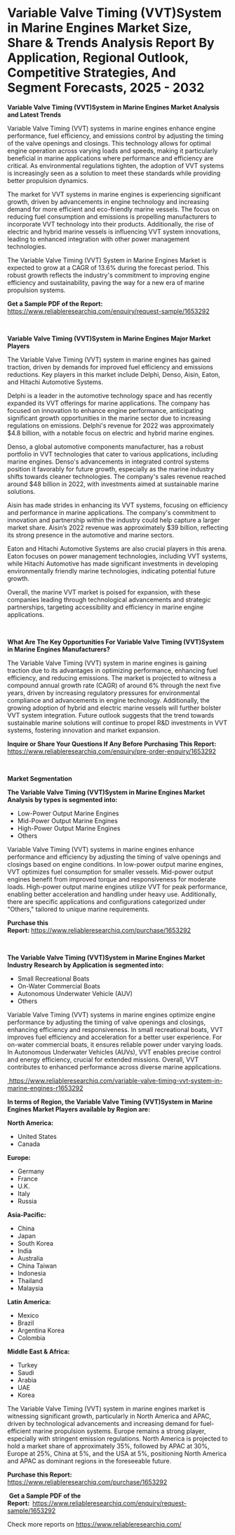 <p><h1>Variable Valve Timing (VVT)System in Marine Engines Market Size, Share & Trends Analysis Report By Application, Regional Outlook, Competitive Strategies, And Segment Forecasts, 2025 - 2032</h1></p><p><strong>Variable Valve Timing (VVT)System in Marine Engines Market Analysis and Latest Trends</strong></p>
<p><p>Variable Valve Timing (VVT) systems in marine engines enhance engine performance, fuel efficiency, and emissions control by adjusting the timing of the valve openings and closings. This technology allows for optimal engine operation across varying loads and speeds, making it particularly beneficial in marine applications where performance and efficiency are critical. As environmental regulations tighten, the adoption of VVT systems is increasingly seen as a solution to meet these standards while providing better propulsion dynamics.</p><p>The market for VVT systems in marine engines is experiencing significant growth, driven by advancements in engine technology and increasing demand for more efficient and eco-friendly marine vessels. The focus on reducing fuel consumption and emissions is propelling manufacturers to incorporate VVT technology into their products. Additionally, the rise of electric and hybrid marine vessels is influencing VVT system innovations, leading to enhanced integration with other power management technologies.</p><p>The Variable Valve Timing (VVT) System in Marine Engines Market is expected to grow at a CAGR of 13.6% during the forecast period. This robust growth reflects the industry's commitment to improving engine efficiency and sustainability, paving the way for a new era of marine propulsion systems.</p></p>
<p><strong>Get a Sample PDF of the Report:&nbsp;</strong> <a href="https://www.reliableresearchiq.com/enquiry/request-sample/1653292?utm_campaign=3006&utm_medium=2&utm_source=Github&utm_content=ia&utm_term=11042025&utm_id=variable-valve-timing-vvtsystem-in-marine-engines">https://www.reliableresearchiq.com/enquiry/request-sample/1653292</a></p>
<p>&nbsp;</p>
<p><strong>Variable Valve Timing (VVT)System in Marine Engines Major Market Players</strong></p>
<p><p>The Variable Valve Timing (VVT) system in marine engines has gained traction, driven by demands for improved fuel efficiency and emissions reductions. Key players in this market include Delphi, Denso, Aisin, Eaton, and Hitachi Automotive Systems.</p><p>Delphi is a leader in the automotive technology space and has recently expanded its VVT offerings for marine applications. The company has focused on innovation to enhance engine performance, anticipating significant growth opportunities in the marine sector due to increasing regulations on emissions. Delphi's revenue for 2022 was approximately $4.8 billion, with a notable focus on electric and hybrid marine engines.</p><p>Denso, a global automotive components manufacturer, has a robust portfolio in VVT technologies that cater to various applications, including marine engines. Denso's advancements in integrated control systems position it favorably for future growth, especially as the marine industry shifts towards cleaner technologies. The company's sales revenue reached around $48 billion in 2022, with investments aimed at sustainable marine solutions.</p><p>Aisin has made strides in enhancing its VVT systems, focusing on efficiency and performance in marine applications. The company's commitment to innovation and partnership within the industry could help capture a larger market share. Aisin’s 2022 revenue was approximately $39 billion, reflecting its strong presence in the automotive and marine sectors.</p><p>Eaton and Hitachi Automotive Systems are also crucial players in this arena. Eaton focuses on power management technologies, including VVT systems, while Hitachi Automotive has made significant investments in developing environmentally friendly marine technologies, indicating potential future growth.</p><p>Overall, the marine VVT market is poised for expansion, with these companies leading through technological advancements and strategic partnerships, targeting accessibility and efficiency in marine engine applications.</p></p>
<p>&nbsp;</p>
<p><strong>What Are The Key Opportunities For Variable Valve Timing (VVT)System in Marine Engines Manufacturers?</strong></p>
<p><p>The Variable Valve Timing (VVT) system in marine engines is gaining traction due to its advantages in optimizing performance, enhancing fuel efficiency, and reducing emissions. The market is projected to witness a compound annual growth rate (CAGR) of around 6% through the next five years, driven by increasing regulatory pressures for environmental compliance and advancements in engine technology. Additionally, the growing adoption of hybrid and electric marine vessels will further bolster VVT system integration. Future outlook suggests that the trend towards sustainable marine solutions will continue to propel R&D investments in VVT systems, fostering innovation and market expansion.</p></p>
<p><strong>Inquire or Share Your Questions If Any Before Purchasing This Report:</strong> <a href="https://www.reliableresearchiq.com/enquiry/pre-order-enquiry/1653292?utm_campaign=3006&utm_medium=2&utm_source=Github&utm_content=ia&utm_term=11042025&utm_id=variable-valve-timing-vvtsystem-in-marine-engines">https://www.reliableresearchiq.com/enquiry/pre-order-enquiry/1653292</a></p>
<p>&nbsp;</p>
<p><strong>Market Segmentation</strong></p>
<p><strong>The Variable Valve Timing (VVT)System in Marine Engines Market Analysis by types is segmented into:</strong></p>
<p><ul><li>Low-Power Output Marine Engines</li><li>Mid-Power Output Marine Engines</li><li>High-Power Output Marine Engines</li><li>Others</li></ul></p>
<p><p>Variable Valve Timing (VVT) systems in marine engines enhance performance and efficiency by adjusting the timing of valve openings and closings based on engine conditions. In low-power output marine engines, VVT optimizes fuel consumption for smaller vessels. Mid-power output engines benefit from improved torque and responsiveness for moderate loads. High-power output marine engines utilize VVT for peak performance, enabling better acceleration and handling under heavy use. Additionally, there are specific applications and configurations categorized under "Others," tailored to unique marine requirements.</p></p>
<p><strong>Purchase this Report:&nbsp;</strong><a href="https://www.reliableresearchiq.com/purchase/1653292?utm_campaign=3006&utm_medium=2&utm_source=Github&utm_content=ia&utm_term=11042025&utm_id=variable-valve-timing-vvtsystem-in-marine-engines">https://www.reliableresearchiq.com/purchase/1653292</a></p>
<p>&nbsp;</p>
<p><strong>The Variable Valve Timing (VVT)System in Marine Engines Market Industry Research by Application is segmented into:</strong></p>
<p><ul><li>Small Recreational Boats</li><li>On-Water Commercial Boats</li><li>Autonomous Underwater Vehicle (AUV)</li><li>Others</li></ul></p>
<p><p>Variable Valve Timing (VVT) systems in marine engines optimize engine performance by adjusting the timing of valve openings and closings, enhancing efficiency and responsiveness. In small recreational boats, VVT improves fuel efficiency and acceleration for a better user experience. For on-water commercial boats, it ensures reliable power under varying loads. In Autonomous Underwater Vehicles (AUVs), VVT enables precise control and energy efficiency, crucial for extended missions. Overall, VVT contributes to enhanced performance across diverse marine applications.</p></p>
<p><a href="https://www.reliableresearchiq.com/variable-valve-timing-vvt-system-in-marine-engines-r1653292?utm_campaign=3006&utm_medium=2&utm_source=Github&utm_content=ia&utm_term=11042025&utm_id=variable-valve-timing-vvtsystem-in-marine-engines">&nbsp;https://www.reliableresearchiq.com/variable-valve-timing-vvt-system-in-marine-engines-r1653292</a></p>
<p><strong>In terms of Region, the Variable Valve Timing (VVT)System in Marine Engines Market Players available by Region are:</strong></p>
<p>
    <p> <strong> North America: </strong>
        <ul>
            <li>United States</li>
            <li>Canada</li>
        </ul>
        </p> 
    <p> <strong> Europe: </strong>
        <ul>
            <li>Germany</li>
            <li>France</li>
            <li>U.K.</li>
            <li>Italy</li>
            <li>Russia</li>
        </ul>
        </p> 
    <p> <strong> Asia-Pacific: </strong>
        <ul>
            <li>China</li>
            <li>Japan</li>
            <li>South Korea</li>
            <li>India</li>
            <li>Australia</li>
            <li>China Taiwan</li>
            <li>Indonesia</li>
            <li>Thailand</li>
            <li>Malaysia</li>
        </ul>
        </p> 
    <p> <strong> Latin America: </strong>
        <ul>
            <li>Mexico</li>
            <li>Brazil</li>
            <li>Argentina Korea</li>
            <li>Colombia</li>
        </ul>
        </p> 
    <p> <strong> Middle East & Africa: </strong>
        <ul>
            <li>Turkey</li>
            <li>Saudi</li>
            <li>Arabia</li>
            <li>UAE</li>
            <li>Korea</li>
        </ul>
    </p>
    </p>
<p><p>The Variable Valve Timing (VVT) system in marine engines market is witnessing significant growth, particularly in North America and APAC, driven by technological advancements and increasing demand for fuel-efficient marine propulsion systems. Europe remains a strong player, especially with stringent emission regulations. North America is projected to hold a market share of approximately 35%, followed by APAC at 30%, Europe at 25%, China at 5%, and the USA at 5%, positioning North America and APAC as dominant regions in the foreseeable future.</p></p>
<p><strong>Purchase this Report: </strong><a href="https://www.reliableresearchiq.com/purchase/1653292?utm_campaign=3006&utm_medium=2&utm_source=Github&utm_content=ia&utm_term=11042025&utm_id=variable-valve-timing-vvtsystem-in-marine-engines">https://www.reliableresearchiq.com/purchase/1653292</a></p>
<p>&nbsp;<strong>Get a Sample PDF of the Report:&nbsp;&nbsp;</strong><a href="https://www.reliableresearchiq.com/enquiry/request-sample/1653292?utm_campaign=3006&utm_medium=2&utm_source=Github&utm_content=ia&utm_term=11042025&utm_id=variable-valve-timing-vvtsystem-in-marine-engines">https://www.reliableresearchiq.com/enquiry/request-sample/1653292</a></p>
<p><strong></strong></p>
<p>Check more reports on <a href="https://www.reliableresearchiq.com/?utm_campaign=3006&utm_medium=2&utm_source=Github&utm_content=ia&utm_term=11042025&utm_id=variable-valve-timing-vvtsystem-in-marine-engines">https://www.reliableresearchiq.com/</a></p>
